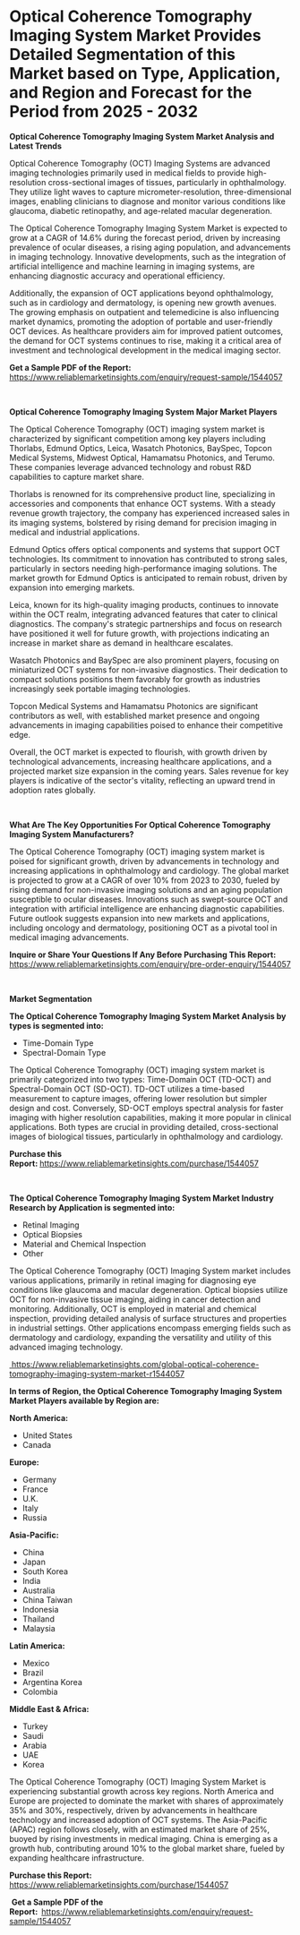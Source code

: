 <p><h1>Optical Coherence Tomography Imaging System Market Provides Detailed Segmentation of this Market based on Type, Application, and Region and Forecast for the Period from 2025 - 2032</h1></p><p><strong>Optical Coherence Tomography Imaging System Market Analysis and Latest Trends</strong></p>
<p><p>Optical Coherence Tomography (OCT) Imaging Systems are advanced imaging technologies primarily used in medical fields to provide high-resolution cross-sectional images of tissues, particularly in ophthalmology. They utilize light waves to capture micrometer-resolution, three-dimensional images, enabling clinicians to diagnose and monitor various conditions like glaucoma, diabetic retinopathy, and age-related macular degeneration.</p><p>The Optical Coherence Tomography Imaging System Market is expected to grow at a CAGR of 14.6% during the forecast period, driven by increasing prevalence of ocular diseases, a rising aging population, and advancements in imaging technology. Innovative developments, such as the integration of artificial intelligence and machine learning in imaging systems, are enhancing diagnostic accuracy and operational efficiency. </p><p>Additionally, the expansion of OCT applications beyond ophthalmology, such as in cardiology and dermatology, is opening new growth avenues. The growing emphasis on outpatient and telemedicine is also influencing market dynamics, promoting the adoption of portable and user-friendly OCT devices. As healthcare providers aim for improved patient outcomes, the demand for OCT systems continues to rise, making it a critical area of investment and technological development in the medical imaging sector.</p></p>
<p><strong>Get a Sample PDF of the Report:&nbsp;</strong> <a href="https://www.reliablemarketinsights.com/enquiry/request-sample/1544057?utm_campaign=3361&utm_medium=2&utm_source=Github&utm_content=ia&utm_term=14042025&utm_id=optical-coherence-tomography-imaging-system">https://www.reliablemarketinsights.com/enquiry/request-sample/1544057</a></p>
<p>&nbsp;</p>
<p><strong>Optical Coherence Tomography Imaging System Major Market Players</strong></p>
<p><p>The Optical Coherence Tomography (OCT) imaging system market is characterized by significant competition among key players including Thorlabs, Edmund Optics, Leica, Wasatch Photonics, BaySpec, Topcon Medical Systems, Midwest Optical, Hamamatsu Photonics, and Terumo. These companies leverage advanced technology and robust R&D capabilities to capture market share.</p><p>Thorlabs is renowned for its comprehensive product line, specializing in accessories and components that enhance OCT systems. With a steady revenue growth trajectory, the company has experienced increased sales in its imaging systems, bolstered by rising demand for precision imaging in medical and industrial applications.</p><p>Edmund Optics offers optical components and systems that support OCT technologies. Its commitment to innovation has contributed to strong sales, particularly in sectors needing high-performance imaging solutions. The market growth for Edmund Optics is anticipated to remain robust, driven by expansion into emerging markets.</p><p>Leica, known for its high-quality imaging products, continues to innovate within the OCT realm, integrating advanced features that cater to clinical diagnostics. The company's strategic partnerships and focus on research have positioned it well for future growth, with projections indicating an increase in market share as demand in healthcare escalates.</p><p>Wasatch Photonics and BaySpec are also prominent players, focusing on miniaturized OCT systems for non-invasive diagnostics. Their dedication to compact solutions positions them favorably for growth as industries increasingly seek portable imaging technologies.</p><p>Topcon Medical Systems and Hamamatsu Photonics are significant contributors as well, with established market presence and ongoing advancements in imaging capabilities poised to enhance their competitive edge.</p><p>Overall, the OCT market is expected to flourish, with growth driven by technological advancements, increasing healthcare applications, and a projected market size expansion in the coming years. Sales revenue for key players is indicative of the sector's vitality, reflecting an upward trend in adoption rates globally.</p></p>
<p>&nbsp;</p>
<p><strong>What Are The Key Opportunities For Optical Coherence Tomography Imaging System Manufacturers?</strong></p>
<p><p>The Optical Coherence Tomography (OCT) imaging system market is poised for significant growth, driven by advancements in technology and increasing applications in ophthalmology and cardiology. The global market is projected to grow at a CAGR of over 10% from 2023 to 2030, fueled by rising demand for non-invasive imaging solutions and an aging population susceptible to ocular diseases. Innovations such as swept-source OCT and integration with artificial intelligence are enhancing diagnostic capabilities. Future outlook suggests expansion into new markets and applications, including oncology and dermatology, positioning OCT as a pivotal tool in medical imaging advancements.</p></p>
<p><strong>Inquire or Share Your Questions If Any Before Purchasing This Report:</strong> <a href="https://www.reliablemarketinsights.com/enquiry/pre-order-enquiry/1544057?utm_campaign=3361&utm_medium=2&utm_source=Github&utm_content=ia&utm_term=14042025&utm_id=optical-coherence-tomography-imaging-system">https://www.reliablemarketinsights.com/enquiry/pre-order-enquiry/1544057</a></p>
<p>&nbsp;</p>
<p><strong>Market Segmentation</strong></p>
<p><strong>The Optical Coherence Tomography Imaging System Market Analysis by types is segmented into:</strong></p>
<p><ul><li>Time-Domain Type</li><li>Spectral-Domain Type</li></ul></p>
<p><p>The Optical Coherence Tomography (OCT) imaging system market is primarily categorized into two types: Time-Domain OCT (TD-OCT) and Spectral-Domain OCT (SD-OCT). TD-OCT utilizes a time-based measurement to capture images, offering lower resolution but simpler design and cost. Conversely, SD-OCT employs spectral analysis for faster imaging with higher resolution capabilities, making it more popular in clinical applications. Both types are crucial in providing detailed, cross-sectional images of biological tissues, particularly in ophthalmology and cardiology.</p></p>
<p><strong>Purchase this Report:&nbsp;</strong><a href="https://www.reliablemarketinsights.com/purchase/1544057?utm_campaign=3361&utm_medium=2&utm_source=Github&utm_content=ia&utm_term=14042025&utm_id=optical-coherence-tomography-imaging-system">https://www.reliablemarketinsights.com/purchase/1544057</a></p>
<p>&nbsp;</p>
<p><strong>The Optical Coherence Tomography Imaging System Market Industry Research by Application is segmented into:</strong></p>
<p><ul><li>Retinal Imaging</li><li>Optical Biopsies</li><li>Material and Chemical Inspection</li><li>Other</li></ul></p>
<p><p>The Optical Coherence Tomography (OCT) Imaging System market includes various applications, primarily in retinal imaging for diagnosing eye conditions like glaucoma and macular degeneration. Optical biopsies utilize OCT for non-invasive tissue imaging, aiding in cancer detection and monitoring. Additionally, OCT is employed in material and chemical inspection, providing detailed analysis of surface structures and properties in industrial settings. Other applications encompass emerging fields such as dermatology and cardiology, expanding the versatility and utility of this advanced imaging technology.</p></p>
<p><a href="https://www.reliablemarketinsights.com/global-optical-coherence-tomography-imaging-system-market-r1544057?utm_campaign=3361&utm_medium=2&utm_source=Github&utm_content=ia&utm_term=14042025&utm_id=optical-coherence-tomography-imaging-system">&nbsp;https://www.reliablemarketinsights.com/global-optical-coherence-tomography-imaging-system-market-r1544057</a></p>
<p><strong>In terms of Region, the Optical Coherence Tomography Imaging System Market Players available by Region are:</strong></p>
<p>
    <p> <strong> North America: </strong>
        <ul>
            <li>United States</li>
            <li>Canada</li>
        </ul>
        </p> 
    <p> <strong> Europe: </strong>
        <ul>
            <li>Germany</li>
            <li>France</li>
            <li>U.K.</li>
            <li>Italy</li>
            <li>Russia</li>
        </ul>
        </p> 
    <p> <strong> Asia-Pacific: </strong>
        <ul>
            <li>China</li>
            <li>Japan</li>
            <li>South Korea</li>
            <li>India</li>
            <li>Australia</li>
            <li>China Taiwan</li>
            <li>Indonesia</li>
            <li>Thailand</li>
            <li>Malaysia</li>
        </ul>
        </p> 
    <p> <strong> Latin America: </strong>
        <ul>
            <li>Mexico</li>
            <li>Brazil</li>
            <li>Argentina Korea</li>
            <li>Colombia</li>
        </ul>
        </p> 
    <p> <strong> Middle East & Africa: </strong>
        <ul>
            <li>Turkey</li>
            <li>Saudi</li>
            <li>Arabia</li>
            <li>UAE</li>
            <li>Korea</li>
        </ul>
    </p>
    </p>
<p><p>The Optical Coherence Tomography (OCT) Imaging System Market is experiencing substantial growth across key regions. North America and Europe are projected to dominate the market with shares of approximately 35% and 30%, respectively, driven by advancements in healthcare technology and increased adoption of OCT systems. The Asia-Pacific (APAC) region follows closely, with an estimated market share of 25%, buoyed by rising investments in medical imaging. China is emerging as a growth hub, contributing around 10% to the global market share, fueled by expanding healthcare infrastructure.</p></p>
<p><strong>Purchase this Report: </strong><a href="https://www.reliablemarketinsights.com/purchase/1544057?utm_campaign=3361&utm_medium=2&utm_source=Github&utm_content=ia&utm_term=14042025&utm_id=optical-coherence-tomography-imaging-system">https://www.reliablemarketinsights.com/purchase/1544057</a></p>
<p>&nbsp;<strong>Get a Sample PDF of the Report:&nbsp;&nbsp;</strong><a href="https://www.reliablemarketinsights.com/enquiry/request-sample/1544057?utm_campaign=3361&utm_medium=2&utm_source=Github&utm_content=ia&utm_term=14042025&utm_id=optical-coherence-tomography-imaging-system">https://www.reliablemarketinsights.com/enquiry/request-sample/1544057</a></p>
<p><strong></strong></p>
<p><p></p><p></p><p></p></p>